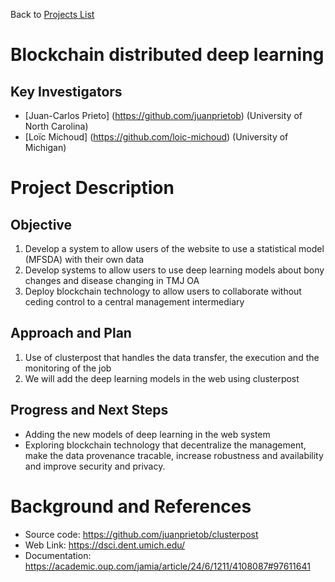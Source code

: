 Back to [Projects List](../../README.md#ProjectsList)

# Blockchain distributed deep learning

## Key Investigators

- [Juan-Carlos Prieto] (https://github.com/juanprietob) (University of North Carolina)
- [Loïc Michoud] (https://github.com/loic-michoud) (University of Michigan)

# Project Description

## Objective

1. Develop a system to allow users of the website to use a statistical model (MFSDA) with their own data
2. Develop systems to allow users to use deep learning models about bony changes and disease changing in TMJ OA
3. Deploy blockchain technology to allow users to collaborate without ceding control to a central management intermediary

## Approach and Plan

1. Use of clusterpost that handles the data transfer, the execution and the monitoring of the job
2. We will add the deep learning models in the web using clusterpost

## Progress and Next Steps
- Adding the new models of deep learning in the web system
- Exploring blockchain technology that decentralize the management, make the data provenance tracable, increase robustness and availability and improve security and privacy.

<!--Add pictures and links to videos that demonstrate what has been accomplished.-->

# Background and References

<!--Use this space for information that may help people better understand your project, like links to papers, source code, or data.-->

- Source code: https://github.com/juanprietob/clusterpost
- Web Link: https://dsci.dent.umich.edu/
- Documentation: https://academic.oup.com/jamia/article/24/6/1211/4108087#97611641

